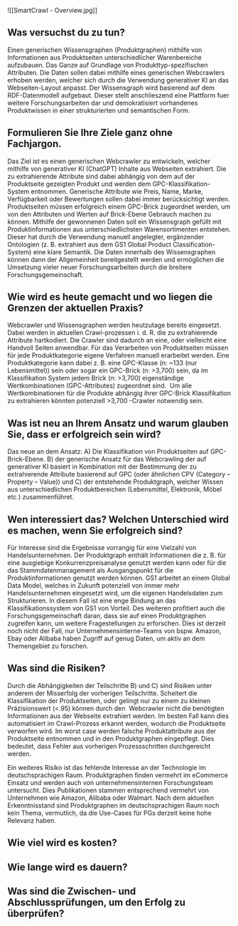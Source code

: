 
![[SmartCrawl - Overview.jpg]]
## Was versuchst du zu tun?   

Einen generischen Wissensgraphen (Produktgraphen) mithilfe von Informationen aus Produktseiten unterschiedlicher Warenbereiche aufzubauen. Das Ganze auf Grundlage von Produkttyp-spezifischen Attributen. Die Daten sollen dabei mithilfe eines generischen Webcrawlers erhoben werden, welcher sich durch die Verwendung generativer KI an das Webseiten-Layout anpasst. Der Wissensgraph wird basierend auf dem RDF-Datenmodell aufgebaut. Dieser stellt anschlieszend eine Plattform fuer weitere Forschungsarbeiten dar und demokratisiert vorhandenes Produktwissen in einer strukturierten und semantischen Form. 

## Formulieren Sie Ihre Ziele ganz ohne Fachjargon.  
    

Das Ziel ist es einen generischen Webcrawler zu entwickeln, welcher mithilfe von generativer KI (ChatGPT) Inhalte aus Webseiten extrahiert. Die zu extrahierende Attribute sind dabei abhängig von dem auf der Produktseite gezeigten Produkt und werden dem GPC-Klassifikation-System entnommen. Generische Attribute wie Preis, Name, Marke, Verfügbarkeit oder Bewertungen sollen dabei immer berücksichtigt werden. Produktseiten müssen erfolgreich einem GPC-Brick zugeordnet werden, um von den Attributen und Werten auf Brick-Ebene Gebrauch machen zu können. Mithilfe der gewonnenen Daten soll ein Wissensgraph gefüllt mit Produktinformationen aus unterschiedlichsten Warensortimenten entstehen. Dieser hat durch die Verwendung manuell angelegter, ergänzender Ontologien (z. B. extrahiert aus dem GS1 Global Product Classification-System) eine klare Semantik. Die Daten innerhalb des Wissensgraphen können dann der Allgemeinheit bereitgestellt werden und ermöglichen die Umsetzung vieler neuer Forschungsarbeiten durch die breitere Forschungsgemeinschaft. 

## Wie wird es heute gemacht und wo liegen die Grenzen der aktuellen Praxis?   
    

Webcrawler und Wissensgraphen werden heutzutage bereits eingesetzt. Dabei werden in aktuellen Crawl-prozessen i. d. R. die zu extrahierende Attribute hartkodiert. Die Crawler sind dadurch an eine, oder vielleicht eine Handvoll Seiten anwendbar. Für das Verarbeiten von Produktseiten müssen für jede Produktkategorie eigene Verfahren manuell erarbeitet werden. Eine Produktkategorie kann dabei z. B. eine GPC-Klasse (n: ~133 (nur Lebensmittel)) sein oder sogar ein GPC-Brick (n: >3,700) sein, da im Klassifikation System jedem Brick (n: >3,700) eigenständige Wertkombinationen (GPC-Attributes) zugeordnet sind.  Um alle Wertkombinationen für die Produkte abhängig ihrer GPC-Brick Klassifikation zu extrahieren könnten potenziell >3,700 -Crawler notwendig sein. 

## Was ist neu an Ihrem Ansatz und warum glauben Sie, dass er erfolgreich sein wird? 
    

Das neue an dem Ansatz: A) Die Klassifikation von Produktseiten auf GPC-Brick-Ebene. B) der generische Ansatz für das Webcrawling der auf generativer KI basiert in Kombination mit der Bestimmung der zu extrahierende Attribute basierend auf GPC (oder ähnlichen CPV (Category – Property – Value)) und C) der entstehende Produktgraph, welcher Wissen aus unterschiedlichen Produktbereichen (Lebensmittel, Elektronik, Möbel etc.) zusammenführet. 

## Wen interessiert das? Welchen Unterschied wird es machen, wenn Sie erfolgreich sind? 
    

Für Interesse sind die Ergebnisse vorrangig für eine Vielzahl von Handelsunternehmen. Der Produktgraph enthält Informationen die z. B. für eine ausgiebige Konkurrenzpreisanalyse genutzt werden kann oder für die das Stammdatenmanagement als Ausgangspunkt für die Produktinformationen genutzt werden können. GS1 arbeitet an einem Global Data Model, welches in Zukunft potenziell von immer mehr Handelsunternehmen eingesetzt wird, um die eigenen Handelsdaten zum Strukturieren. In diesem Fall ist eine enge Bindung an das Klassifikationssystem von GS1 von Vorteil. Des weiteren profitiert auch die Forschungsgemeinschaft daran, dass sie auf einen Produktgraphen zugreifen kann, um weitere Fragestellungen zu erforschen. Dies ist derzeit noch nicht der Fall, nur Unternehmensinterne-Teams von bspw. Amazon, Ebay oder Alibaba haben Zugriff auf genug Daten, um aktiv an dem Themengebiet zu forschen. 

## Was sind die Risiken?   
    

Durch die Abhängigkeiten der Teilschritte B) und C) sind Risiken unter anderem der Misserfolg der vorherigen Teilschritte. Scheitert die Klassifikation der Produktseiten, oder gelingt nur zu einem zu kleinen Präzisionswert (<.95) können durch den  Webcrawler nicht die benötigten Informationen aus der Webseite extrahiert werden. Im besten Fall kann dies automatisiert im Crawl-Prozess erkannt werden, wodurch die Produktseite verworfen wird. Im worst case werden falsche Produktattribute aus der Produktseite entnommen und in den Produktgraphen eingepflegt. Dies bedeutet, dass Fehler aus vorherigen Prozessschritten durchgereicht werden. 

Ein weiteres Risiko ist das fehlende Interesse an der Technologie im deutschsprachigen Raum. Produktgraphen finden vermehrt im eCommerce Einsatz und werden auch von unternehmensinternen Forschungsteam untersucht. Dies Publikationen stammen entsprechend vermehrt von Unternehmen wie Amazon, Alibaba oder Walmart. Nach dem aktuellen Erkenntnisstand sind Produktgraphen im deutschsprachigen Raum noch kein Thema, vermutlich, da die Use-Cases für PGs derzeit keine hohe Relevanz haben. 

## Wie viel wird es kosten?
## Wie lange wird es dauern?
## Was sind die Zwischen- und Abschlussprüfungen, um den Erfolg zu überprüfen?